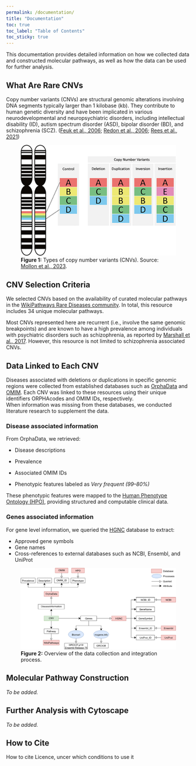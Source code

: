 ```yaml
---
permalink: /documentation/
title: "Documentation"
toc: true
toc_label: "Table of Contents"
toc_sticky: true
---
```


This documentation provides detailed information on how we collected data and constructed molecular pathways, as well as how the data can be used for further analysis.

## What Are Rare CNVs

Copy number variants (CNVs) are structural genomic alterations involving DNA segments typically larger than 1 kilobase (kb). They contribute to human genetic diversity and have been implicated in various neurodevelopmental and neuropsychiatric disorders, including intellectual disability (ID), autism spectrum disorder (ASD), bipolar disorder (BD), and schizophrenia (SCZ). (<a href="https://pubmed.ncbi.nlm.nih.gov/16418744/" target="_blank">Feuk et al., 2006</a>; <a href="https://pubmed.ncbi.nlm.nih.gov/17122850/" target="_blank">Redon et al., 2006</a>; <a href="https://pubmed.ncbi.nlm.nih.gov/34504065/" target="_blank">Rees et al., 2021</a>)

<figure id="fig:cnv">
  <img src="/assets/images/cnv.png" alt="CNV representation" style="max-width:100%; height:auto;" />
  <figcaption><strong>Figure 1:</strong> Types of copy number variants (CNVs). Source: <a href="https://pubmed.ncbi.nlm.nih.gov/36737482/" target="_blank">Mollon et al., 2023</a>.</figcaption>
</figure>

## CNV Selection Criteria

We selected CNVs based on the availability of curated molecular pathways in the <a href="https://www.wikipathways.org/communities/rarediseases.html" target="_blank">WikiPathways Rare Diseases community</a>. In total, this resource includes 34 unique molecular pathways.

Most CNVs represented here are recurrent (i.e., involve the same genomic breakpoints) and are known to have a high prevalence among individuals with psychiatric disorders such as schizophrenia, as reported by <a href="https://pubmed.ncbi.nlm.nih.gov/27869829/" target="_blank">Marshall et al., 2017</a>. However, this resource is not limited to schizophrenia associated CNVs.

## Data Linked to Each CNV

Diseases associated with deletions or duplications in specific genomic regions were collected from established databases such as <a href="https://www.orphadata.com/" target="_blank">OrphaData</a> and <a href="https://omim.org/" target="_blank">OMIM</a>.
Each CNV was linked to these resources using their unique identifiers ORPHAcodes and OMIM IDs, respectively.  
When information was missing from these databases, we conducted literature research to supplement the data.

### Disease associated information
From OrphaData, we retrieved:
- Disease descriptions  
- Prevalence   

- Associated OMIM IDs  
- Phenotypic features labeled as *Very frequent (99–80%)*  

These phenotypic features were mapped to the [Human Phenotype Ontology (HPO)](https://hpo.jax.org/), providing structured and computable clinical data.

### Genes associated information
For gene level information, we queried the <a href="https://www.genenames.org/" target="_blank">HGNC</a> database to extract:
- Approved gene symbols  
- Gene names  
- Cross-references to external databases such as NCBI, Ensembl, and UniProt

<figure id="fig:data-flow">
  <img src="/assets/images/data_flow.png" alt="Data Flow Diagram" style="max-width:100%; height:auto;" />
  <figcaption><strong>Figure 2:</strong> Overview of the data collection and integration process.</figcaption>
</figure>

## Molecular Pathway Construction

*To be added.*  

## Further Analysis with Cytoscape

*To be added.*  

## How to Cite

How to cite
Licence, uncer which conditions to use it
